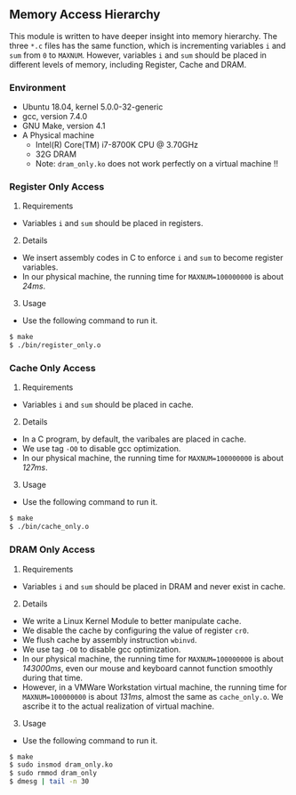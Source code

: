 ## Memory Access Hierarchy
This module is written to have deeper insight into memory hierarchy.
The three `*.c` files has the same function, which is incrementing variables `i` and `sum` from `0` to `MAXNUM`. However, variables `i` and `sum` should be placed in different levels of memory, including Register, Cache and DRAM.

### Environment
- Ubuntu 18.04, kernel 5.0.0-32-generic
- gcc, version 7.4.0
- GNU Make, version 4.1
- A Physical machine 
  - Intel(R) Core(TM) i7-8700K CPU @ 3.70GHz
  - 32G DRAM
  - Note: `dram_only.ko` does not work perfectly on a virtual machine !!

### Register Only Access
1. Requirements
- Variables `i` and `sum` should be placed in registers.
  
2. Details
- We insert assembly codes in C to enforce `i` and `sum` to become register variables.
- In our physical machine, the running time for `MAXNUM=100000000` is about *24ms*.

3. Usage
- Use the following command to run it.
```bash
$ make 
$ ./bin/register_only.o
```

### Cache Only Access
1. Requirements
- Variables `i` and `sum` should be placed in cache.
  
2. Details
- In a C program, by default, the varibales are placed in cache.
- We use tag `-O0` to disable gcc optimization.
- In our physical machine, the running time for `MAXNUM=100000000` is about *127ms*.

3. Usage
- Use the following command to run it.
```bash
$ make 
$ ./bin/cache_only.o
```

### DRAM Only Access
1. Requirements
- Variables `i` and `sum` should be placed in DRAM and never exist in cache.
  
2. Details
- We write a Linux Kernel Module to better manipulate cache.
- We disable the cache by configuring the value of register `cr0`.
- We flush cache by assembly instruction `wbinvd`.
- We use tag `-O0` to disable gcc optimization.
- In our physical machine, the running time for `MAXNUM=100000000` is about *143000ms*, even our mouse and keyboard cannot function smoothly during that time.
- However, in a VMWare Workstation virtual machine, the running time for `MAXNUM=100000000` is about *131ms*, almost the same as `cache_only.o`. We ascribe it to the actual realization of virtual machine.

3. Usage
- Use the following command to run it.
```bash
$ make 
$ sudo insmod dram_only.ko
$ sudo rmmod dram_only
$ dmesg | tail -n 30
```